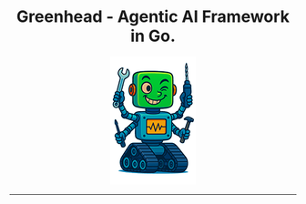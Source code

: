 <!--

Hello curious person!  This is the gussied-up GitHub-centric version of the
README.md file.

It is auto-generated.  See the top-level justfile for details.

-->

<h1 align="center">Greenhead - Agentic AI Framework in Go.</h1>
<p align="center"><img src="/assets/src/webui/greenhead-150x225.png" alt="provisional greenhead mascot"></p>

<!-- TODO: badges, doc links, etc. -->

---
